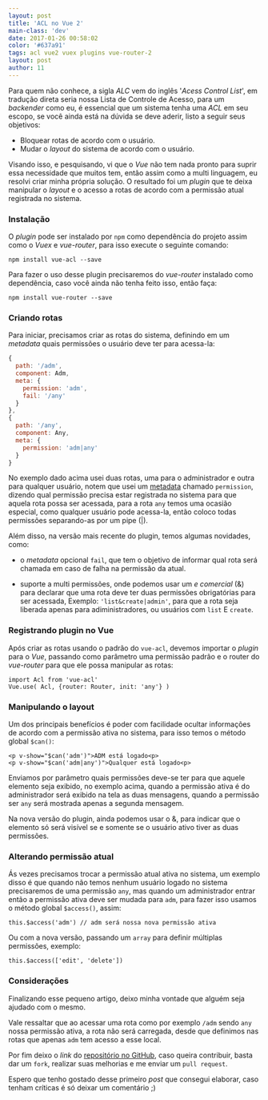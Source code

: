 ```yaml
---
layout: post
title: 'ACL no Vue 2'
main-class: 'dev'
date: 2017-01-26 00:58:02 
color: '#637a91'
tags: acl vue2 vuex plugins vue-router-2
layout: post
author: 11
---
```


Para quem não conhece, a sigla *ALC* vem do inglês '*Acess Control List*', em tradução direta seria nossa Lista de Controle de Acesso, para um *backender* como eu, é essencial que um sistema tenha uma *ACL* em seu escopo, se você ainda está na dúvida se deve aderir, listo a seguir seus objetivos:

- Bloquear rotas de acordo com o usuário.
- Mudar o *layout* do sistema de acordo com o usuário.

Visando isso, e pesquisando, vi que o *Vue* não tem nada pronto para suprir essa necessidade que muitos tem, então assim como a multi linguagem, eu resolvi criar minha própria solução. O resultado foi um *plugin* que te deixa manipular o *layout* e o acesso a rotas de acordo com a permissão atual registrada no sistema.

### Instalação

O *plugin* pode ser instalado por `npm` como dependência do projeto assim como o *Vuex* e *vue-router*, para isso execute o seguinte comando:

    npm install vue-acl --save

Para fazer o uso desse plugin precisaremos do *vue-router* instalado como dependência, caso você ainda não tenha feito isso, então faça:

    npm install vue-router --save

### Criando rotas

Para iniciar, precisamos criar as rotas do sistema, definindo em um *metadata* quais permissões o usuário deve ter para acessa-la:
```javascript
{
  path: '/adm',
  component: Adm,
  meta: {
    permission: 'adm',
    fail: '/any'
  }
},
{
  path: '/any',
  component: Any,
  meta: {
    permission: 'adm|any'
  }
}
```

No exemplo dado acima usei duas rotas, uma para o administrador e outra para qualquer usuário, notem que usei um [metadata](https://router.vuejs.org/en/advanced/meta.html) chamado `permission`, dizendo qual permissão precisa estar registrada no sistema para que aquela rota possa ser acessada, para a rota `any` temos uma ocasião especial, como qualquer usuário pode acessa-la, então coloco todas permissões separando-as por um pipe (|).

Além disso, na versão mais recente do plugin, temos algumas novidades, como:

* o *metadata* opcional `fail`, que tem o objetivo de informar qual rota será chamada em caso de falha na permissão da atual.

* suporte a multi permissões, onde podemos usar um *e comercial* (&) para declarar que uma rota deve ter duas permissões obrigatórias para ser acessada, Exemplo: `'list&create|admin'`, para que a rota seja liberada apenas para adiministradores, ou usuários com `list` E `create`.

### Registrando plugin no Vue
Após criar as rotas usando o padrão do `vue-acl`, devemos importar o *plugin* para o *Vue*, passando como parâmetro uma permissão padrão e o router do *vue-router* para que ele possa manipular as rotas:

    import Acl from 'vue-acl'
    Vue.use( Acl, {router: Router, init: 'any'} )

### Manipulando o layout

Um dos principais benefícios é poder com facilidade ocultar informações de acordo com a permissão ativa no sistema, para isso temos o método global `$can()`:

    <p v-show="$can('adm')">ADM está logado<p>
    <p v-show="$can('adm|any')">Qualquer está logado<p>

Enviamos por parâmetro quais permissões deve-se ter para que aquele elemento seja exibido, no exemplo acima, quando a permissão ativa é do administrador será exibido na tela as duas mensagens, quando a permissão ser `any` será mostrada apenas a segunda mensagem.

Na nova versão do plugin, ainda podemos usar o &, para indicar que o elemento só será visível se e somente se o usuário ativo tiver as duas permissões.

### Alterando permissão atual

Ás vezes precisamos trocar a permissão atual ativa no sistema, um exemplo disso é que quando não temos nenhum usuário logado no sistema precisaremos de uma permissão `any`, mas quando um administrador entrar então a permissão ativa deve ser mudada para `adm`, para fazer isso usamos o método global `$access()`, assim:

    this.$access('adm') // adm será nossa nova permissão ativa

Ou com a nova versão, passando um `array` para definir múltiplas permissões, exemplo:

    this.$access(['edit', 'delete'])

### Considerações

Finalizando esse pequeno artigo, deixo minha vontade que alguém seja ajudado com o mesmo.

Vale ressaltar que ao acessar uma rota como por exemplo `/adm` sendo `any` nossa permissão ativa, a rota não será carregada, desde que definimos nas rotas que apenas `adm` tem acesso a esse local.

Por fim deixo o *link* do [repositório no GitHub](https://github.com/leonardovilarinho/vue-acl), caso queira contribuir, basta dar um `fork`, realizar suas melhorias e me enviar um `pull request`.

Espero que tenho gostado desse primeiro *post* que consegui elaborar, caso tenham críticas é só deixar um comentário ;)
